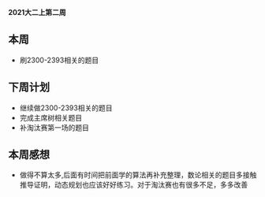 **2021大二上第二周**
## 本周
- 刷2300-2393相关的题目
## 下周计划
- 继续做2300-2393相关的题目
- 完成主席树相关题目
- 补淘汰赛第一场的题目
## 本周感想
- 做得不算太多,后面有时间把前面学的算法再补充整理，数论相关的题目多接触推导证明，动态规划也应该好好练习。对于淘汰赛也有很多不足，多多改善